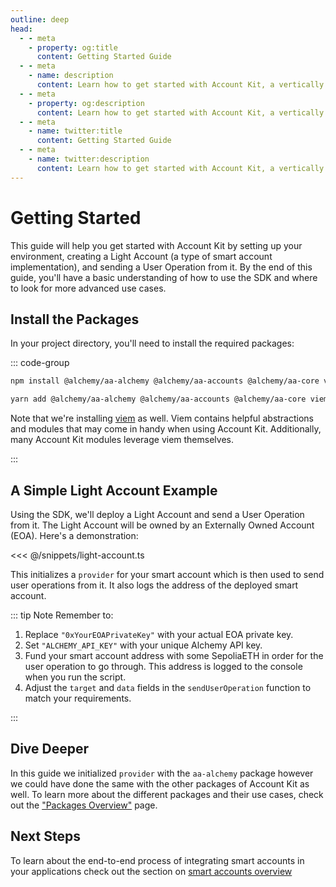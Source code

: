 ```yaml
---
outline: deep
head:
  - - meta
    - property: og:title
      content: Getting Started Guide
  - - meta
    - name: description
      content: Learn how to get started with Account Kit, a vertically integrated stack for building apps that support ERC-4337.
  - - meta
    - property: og:description
      content: Learn how to get started with Account Kit, a vertically integrated stack for building apps that support ERC-4337.
  - - meta
    - name: twitter:title
      content: Getting Started Guide
  - - meta
    - name: twitter:description
      content: Learn how to get started with Account Kit, a vertically integrated stack for building apps that support ERC-4337.
---
```


# Getting Started

This guide will help you get started with Account Kit by setting up your environment, creating a Light Account (a type of smart account implementation), and sending a User Operation from it. By the end of this guide, you'll have a basic understanding of how to use the SDK and where to look for more advanced use cases.

## Install the Packages

In your project directory, you'll need to install the required packages:

::: code-group

```bash [npm]
npm install @alchemy/aa-alchemy @alchemy/aa-accounts @alchemy/aa-core viem
```

```bash [yarn]
yarn add @alchemy/aa-alchemy @alchemy/aa-accounts @alchemy/aa-core viem
```

Note that we're installing [viem](https://viem.sh/) as well. Viem contains helpful abstractions and modules that may come in handy when using Account Kit. Additionally, many Account Kit modules leverage viem themselves.

:::

## A Simple Light Account Example

Using the SDK, we'll deploy a Light Account and send a User Operation from it. The Light Account will be owned by an Externally Owned Account (EOA). Here's a demonstration:

<<< @/snippets/light-account.ts

This initializes a `provider` for your smart account which is then used to send user operations from it. It also logs the address of the deployed smart account.

::: tip Note
Remember to:

1. Replace `"0xYourEOAPrivateKey"` with your actual EOA private key.
2. Set `"ALCHEMY_API_KEY"` with your unique Alchemy API key.
3. Fund your smart account address with some SepoliaETH in order for the user operation to go through. This address is logged to the console when you run the script.
4. Adjust the `target` and `data` fields in the `sendUserOperation` function to match your requirements.

:::

## Dive Deeper

In this guide we initialized `provider` with the `aa-alchemy` package however we could have done the same with the other packages of Account Kit as well. To learn more about the different packages and their use cases, check out the ["Packages Overview"](/overview/package-overview) page.

## Next Steps

To learn about the end-to-end process of integrating smart accounts in your applications check out the section on [smart accounts overview](/smart-accounts/overview.html)
